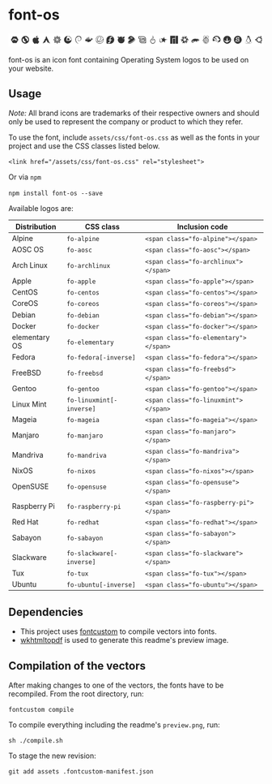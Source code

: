 # font-os #

![Available logos](assets/fonts/preview.png)

font-os is an icon font containing Operating System logos to be used on your website.

## Usage ##

*Note:* All brand icons are trademarks of their respective owners and should only be used to represent the company or product to which they refer.

To use the font, include `assets/css/font-os.css` as well as the
fonts in your project and use the CSS classes listed below.

	<link href="/assets/css/font-os.css" rel="stylesheet">

Or via `npm`

`npm install font-os --save`


Available logos are:

| Distribution | CSS class                | Inclusion code
| -------------|--------------------------|-------------------------------------
| Alpine       | `fo-alpine`              | `<span class="fo-alpine"></span>`
| AOSC OS      | `fo-aosc`                | `<span class="fo-aosc"></span>`
| Arch Linux   | `fo-archlinux`           | `<span class="fo-archlinux"></span>`
| Apple        | `fo-apple`               | `<span class="fo-apple"></span>`
| CentOS       | `fo-centos`              | `<span class="fo-centos"></span>`
| CoreOS       | `fo-coreos`              | `<span class="fo-coreos"></span>`
| Debian       | `fo-debian`              | `<span class="fo-debian"></span>`
| Docker       | `fo-docker`              | `<span class="fo-docker"></span>`
| elementary OS| `fo-elementary`          | `<span class="fo-elementary"></span>`
| Fedora       | `fo-fedora[-inverse]`    | `<span class="fo-fedora"></span>`
| FreeBSD      | `fo-freebsd`             | `<span class="fo-freebsd"></span>`
| Gentoo       | `fo-gentoo`              | `<span class="fo-gentoo"></span>`
| Linux Mint   | `fo-linuxmint[-inverse]` | `<span class="fo-linuxmint"></span>`
| Mageia       | `fo-mageia`              | `<span class="fo-mageia"></span>`
| Manjaro      | `fo-manjaro`             | `<span class="fo-manjaro"></span>`
| Mandriva     | `fo-mandriva`            | `<span class="fo-mandriva"></span>`
| NixOS        | `fo-nixos`               | `<span class="fo-nixos"></span>`
| OpenSUSE     | `fo-opensuse`            | `<span class="fo-opensuse"></span>`
| Raspberry Pi | `fo-raspberry-pi`        | `<span class="fo-raspberry-pi"></span>`
| Red Hat      | `fo-redhat`              | `<span class="fo-redhat"></span>`
| Sabayon      | `fo-sabayon`             | `<span class="fo-sabayon"></span>`
| Slackware    | `fo-slackware[-inverse]` | `<span class="fo-slackware"></span>`
| Tux          | `fo-tux`                 | `<span class="fo-tux"></span>`
| Ubuntu       | `fo-ubuntu[-inverse]`    | `<span class="fo-ubuntu"></span>`

## Dependencies ##
* This project uses [fontcustom](https://github.com/FontCustom/fontcustom) to compile vectors into fonts.
* [wkhtmltopdf](http://wkhtmltopdf.org/) is used to generate this readme's preview image.

## Compilation of the vectors ##

After making changes to one of the vectors, the fonts have to be recompiled.
From the root directory, run:

	fontcustom compile

To compile everything including the readme's `preview.png`, run:

	sh ./compile.sh

To stage the new revision:

	git add assets .fontcustom-manifest.json
